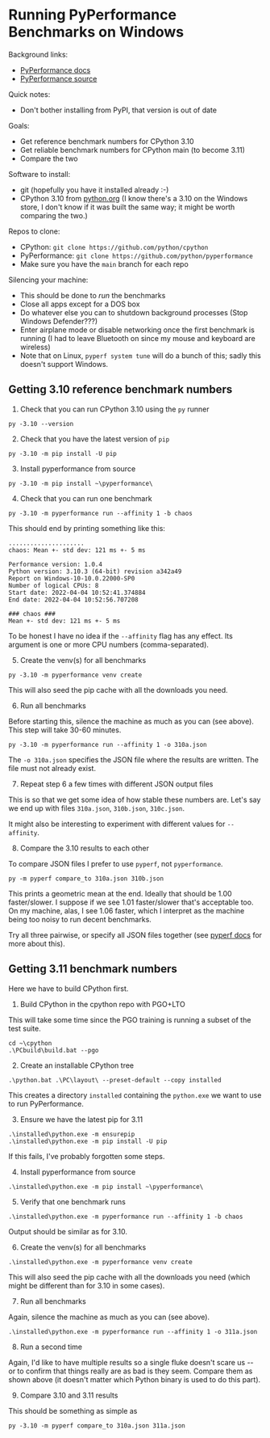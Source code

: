 Running PyPerformance Benchmarks on Windows
===========================================

Background links:
- [PyPerformance docs](https://pyperformance.readthedocs.io/)
- [PyPerformance source](https://github.com/python/pyperformance)

Quick notes:
- Don't bother installing from PyPI, that version is out of date

Goals:
- Get reference benchmark numbers for CPython 3.10
- Get reliable benchmark numbers for CPython main (to become 3.11)
- Compare the two

Software to install:
- git (hopefully you have it installed already :-)
- CPython 3.10 from
  [python.org](https://www.python.org/ftp/python/3.10.4/python-3.10.4-amd64.exe)
  (I know there's a 3.10 on the Windows store,
  I don't know if it was built the same way;
  it might be worth comparing the two.)

Repos to clone:
- CPython: `git clone https://github.com/python/cpython`
- PyPerformance: `git clone https://github.com/python/pyperformance`
- Make sure you have the `main` branch for each repo

Silencing your machine:
- This should be done to *run* the benchmarks
- Close all apps except for a DOS box
- Do whatever else you can to shutdown background processes
  (Stop Windows Defender???)
- Enter airplane mode or disable networking
  once the first benchmark is running
  (I had to leave Bluetooth on since my mouse and keyboard are wireless)
- Note that on Linux, `pyperf system tune` will do a bunch
  of this; sadly this doesn't support Windows.

Getting 3.10 reference benchmark numbers
----------------------------------------

1. Check that you can run CPython 3.10 using the `py` runner
```
py -3.10 --version
```

2. Check that you have the latest version of `pip`
```
py -3.10 -m pip install -U pip
```

3. Install pyperformance from source
```
py -3.10 -m pip install ~\pyperformance\
```

4. Check that you can run one benchmark
```
py -3.10 -m pyperformance run --affinity 1 -b chaos
```
This should end by printing something like this:
```
.....................
chaos: Mean +- std dev: 121 ms +- 5 ms

Performance version: 1.0.4
Python version: 3.10.3 (64-bit) revision a342a49
Report on Windows-10-10.0.22000-SP0
Number of logical CPUs: 8
Start date: 2022-04-04 10:52:41.374884
End date: 2022-04-04 10:52:56.707208

### chaos ###
Mean +- std dev: 121 ms +- 5 ms
```
To be honest I have no idea if the `--affinity` flag has any effect.
Its argument is one or more CPU numbers (comma-separated).

5. Create the venv(s) for all benchmarks
```
py -3.10 -m pyperformance venv create
```
This will also seed the pip cache with all the downloads you need.

6. Run all benchmarks

Before starting this, silence the machine as much as you can
(see above).
This step will take 30-60 minutes.
```
py -3.10 -m pyperformance run --affinity 1 -o 310a.json
```
The `-o 310a.json` specifies the JSON file where the results are written.
The file must not already exist.

7. Repeat step 6 a few times with different JSON output files

This is so that we get some idea of how stable these numbers are.
Let's say we end up with files `310a.json`, `310b.json`, `310c.json`.

It might also be interesting to experiment with different values for `--affinity`.

8. Compare the 3.10 results to each other

To compare JSON files I prefer to use `pyperf`, not `pyperformance`.
```
py -m pyperf compare_to 310a.json 310b.json
```
This prints a geometric mean at the end.
Ideally that should be 1.00 faster/slower.
I suppose if we see 1.01 faster/slower that's acceptable too.
On my machine, alas, I see 1.06 faster, which I interpret as
the machine being too noisy to run decent benchmarks.

Try all three pairwise, or specify all JSON files together
(see [pyperf docs](https://pyperf.readthedocs.io/en/latest/analyze.html)
for more about this).

Getting 3.11 benchmark numbers
------------------------------

Here we have to build CPython first.

1. Build CPython in the cpython repo with PGO+LTO

This will take some time since the PGO training is running a subset
of the test suite.
```
cd ~\cpython
.\PCbuild\build.bat --pgo
```

2. Create an installable CPython tree
```
.\python.bat .\PC\layout\ --preset-default --copy installed
```
This creates a directory `installed` containing the `python.exe`
we want to use to run PyPerformance.

3. Ensure we have the latest pip for 3.11
```
.\installed\python.exe -m ensurepip
.\installed\python.exe -m pip install -U pip
```
If this fails, I've probably forgotten some steps.

4. Install pyperformance from source
```
.\installed\python.exe -m pip install ~\pyperformance\
```

5. Verify that one benchmark runs
```
.\installed\python.exe -m pyperformance run --affinity 1 -b chaos
```
Output should be similar as for 3.10.

6. Create the venv(s) for all benchmarks
```
.\installed\python.exe -m pyperformance venv create
```
This will also seed the pip cache with all the downloads you need
(which might be different than for 3.10 in some cases).

7. Run all benchmarks

Again, silence the machine as much as you can (see above).
```
.\installed\python.exe -m pyperformance run --affinity 1 -o 311a.json
```

8. Run a second time

Again, I'd like to have multiple results so a single fluke doesn't scare us
-- or to confirm that things really are as bad is they seem.
Compare them as shown above
(it doesn't matter which Python binary is used to do this part).

9. Compare 3.10 and 3.11 results

This should be something as simple as
```
py -3.10 -m pyperf compare_to 310a.json 311a.json
```

